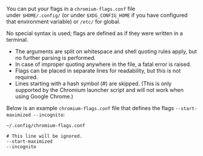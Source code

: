You can put your flags in a `chromium-flags.conf` file under `$HOME/.config/` (or under `$XDG_CONFIG_HOME` if you have configured that environment variable) or `/etc/` for global.

No special syntax is used; flags are defined as if they were written in a terminal.

- The arguments are split on whitespace and shell quoting rules apply, but no further parsing is performed.
- In case of improper quoting anywhere in the file, a fatal error is raised.
- Flags can be placed in separate lines for readability, but this is not required.
- Lines starting with a hash symbol (#) are skipped. (This is only supported by the Chromium launcher script and will not work when using Google Chrome.)

Below is an example `chromium-flags.conf` file that defines the flags `--start-maximized --incognito`:

`~/.config/chromium-flags.conf`
```
# This line will be ignored.
--start-maximized
--incognito
```